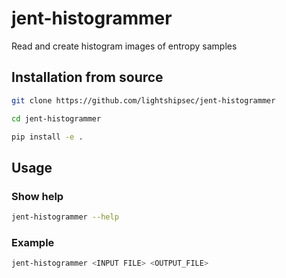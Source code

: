 # jent-histogrammer

Read and create histogram images of entropy samples

## Installation from source

```sh
git clone https://github.com/lightshipsec/jent-histogrammer
```

```sh
cd jent-histogrammer
```

```sh
pip install -e .
```

## Usage

### Show help

```sh
jent-histogrammer --help
```

### Example

```sh
jent-histogrammer <INPUT FILE> <OUTPUT_FILE>
```